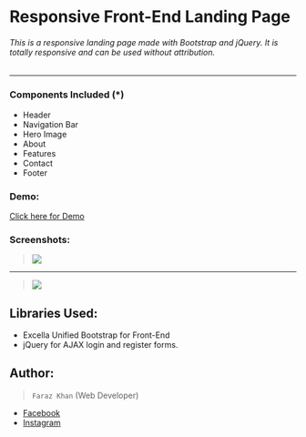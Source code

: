 # Responsive Front-End Landing Page
###### This is a responsive landing page made with Bootstrap and jQuery. It is totally responsive and can be used without attribution.

--------------

### Components Included (*)
* Header
* Navigation Bar
* Hero Image
* About
* Features
* Contact
* Footer

### Demo:
[Click here for Demo](https://ina.instander.in/landing-page/)

### Screenshots:
> ![](https://lib.instander.in/s3/demos/github/landing_page_1.jpg)
----------------------
> ![](https://lib.instander.in/s3/demos/github/landing_page_2.jpg)

## Libraries Used:       
+ Excella Unified Bootstrap for Front-End
+ jQuery for AJAX login and register forms.


## Author:
 > `Faraz Khan` (Web Developer) 

* [Facebook](https://www.facebook.com/farazpyy/)
* [Instagram](https://instagram.com/faraz_py)
 
